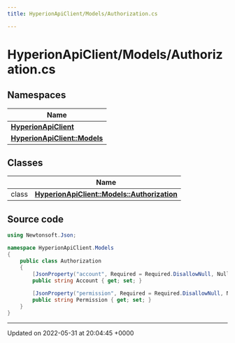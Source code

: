 ```yaml
---
title: HyperionApiClient/Models/Authorization.cs

---
```


# HyperionApiClient/Models/Authorization.cs



## Namespaces

| Name           |
| -------------- |
| **[HyperionApiClient](/Namespaces/namespace_hyperion_api_client.md)**  |
| **[HyperionApiClient::Models](/Namespaces/namespace_hyperion_api_client_1_1_models.md)**  |

## Classes

|                | Name           |
| -------------- | -------------- |
| class | **[HyperionApiClient::Models::Authorization](/Classes/class_hyperion_api_client_1_1_models_1_1_authorization.md)**  |




## Source code

```csharp
using Newtonsoft.Json;

namespace HyperionApiClient.Models
{
    public class Authorization 
    {
        [JsonProperty("account", Required = Required.DisallowNull, NullValueHandling = NullValueHandling.Ignore)]
        public string Account { get; set; }
    
        [JsonProperty("permission", Required = Required.DisallowNull, NullValueHandling = NullValueHandling.Ignore)]
        public string Permission { get; set; }
    }
}
```


-------------------------------

Updated on 2022-05-31 at 20:04:45 +0000
